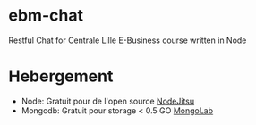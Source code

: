 ebm-chat
========

Restful Chat for Centrale Lille E-Business course written in Node

Hebergement
===========

* Node: Gratuit pour de l'open source [NodeJitsu](https://www.nodejitsu.com/)
* Mongodb: Gratuit pour storage < 0.5 GO [MongoLab](https://mongolab.com/products/pricing/)
